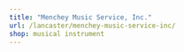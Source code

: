 ```yaml
---
title: "Menchey Music Service, Inc."
url: /lancaster/menchey-music-service-inc/
shop: musical instrument
---
```


